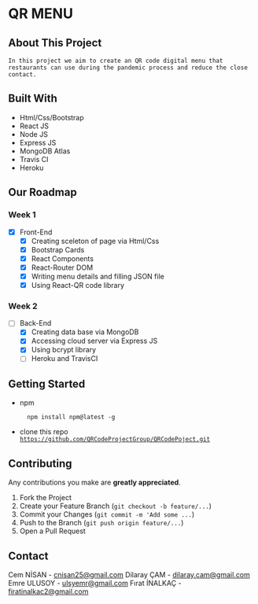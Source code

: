 # QR MENU
## About This Project

	In this project we aim to create an QR code digital menu that restaurants can use during the pandemic process and reduce the close contact.
    

## Built With

* Html/Css/Bootstrap
* React JS
* Node JS
* Express JS
* MongoDB Atlas
* Travis CI
* Heroku

## Our Roadmap

### Week 1

- [X] Front-End
    - [x] Creating sceleton of page via Html/Css
    - [x] Bootstrap Cards
    - [x] React Components
    - [x] React-Router DOM
    - [x] Writing menu details and filling JSON file
    - [x] Using React-QR code library
### Week 2
- [ ] Back-End 
    - [x] Creating data base via MongoDB
    - [x] Accessing cloud server via Express JS 
    - [x] Using bcrypt library
    - [ ] Heroku and TravisCI

## Getting Started
* npm

		npm install npm@latest -g
* clone this repo [`https://github.com/QRCodeProjectGroup/QRCodePoject.git`]()

## Contributing

Any contributions you make are **greatly appreciated**.

1. Fork the Project
2. Create your Feature Branch (`git checkout -b feature/...`)
3. Commit your Changes (`git commit -m 'Add some ...`)
4. Push to the Branch (`git push origin feature/...`)
5. Open a Pull Request

## Contact

Cem NİSAN - [cnisan25@gmail.com]()
Dilaray ÇAM - [dilaray.cam@gmail.com]()
Emre ULUSOY - [ulsyemr@gmail.com]()
Fırat İNALKAÇ - [firatinalkac2@gmail.com]()

